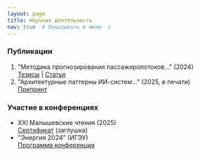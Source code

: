 ```yaml
---
layout: page
title: Научная деятельность
nav: true  # Показывать в меню  s
---
```


<!-- ## Публикации  
{% for pub in site.data.publications %}  
- **{{ pub.title }}** ({{ pub.year }})  
  [PDF](/docs/{{ pub.file }})  
{% endfor %}  -->

### Публикации
1. "Методика прогнозирования пассажиропотоков..." (2024)  
   [Тезисы](#) | [Статья](#)  
2. "Архитектурные паттерны ИИ-систем..." (2025, в печати)  
   [Препринт](#)  

### Участие в конференциях
- ХХI Малышевские чтения (2025)  
  [Сертификат](#) (заглушка)
- "Энергия 2024" (ИГЭУ)  
  [Программа конференции](#)